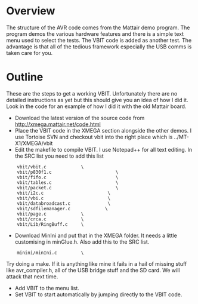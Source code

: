 # Overview #

The structure of the AVR code comes from the Mattair demo program. The program demos the various hardware features and there is a simple text menu used to select the tests. The VBIT code is added as another test. The advantage is that all of the tedious framework especially the USB comms is taken care for you.


# Outline #

These are the steps to get a working VBIT. Unfortunately there are no detailed instructions as yet but this should give you an idea of how I did it. Look in the code for an example of how I did it with the old Mattair board.

  * Download the latest version of the source code from http://xmega.mattair.net/code.html
  * Place the VBIT code in the XMEGA section alongside the other demos. I use Tortoise SVN and checkout vbit into the right place which is ../MT-X1/XMEGA/vbit
  * Edit the makefile to compile VBIT. I use Notepad++ for all text editing. In the SRC list you need to add this list
```
    vbit/vbit.c				\
    vbit/p830f1.c                        \
    vbit/fifo.c                          \
    vbit/tables.c                        \
    vbit/packet.c                        \
    vbit/i2c.c                        \
    vbit/vbi.c                        \
    vbit/databroadcast.c              \
    vbit/sdfilemanager.c             \
    vbit/page.c             \
    vbit/crca.c             \
    vbit/Lib/RingBuff.c		\
```
  * Download MinIni and put that in the XMEGA folder. It needs a little customising in minGlue.h. Also add this to the SRC list.
```
	minini/minIni.c			\	
```
Try doing a make. If it is anything like mine it fails in a hail of missing stuff like avr\_compiler.h, all of the USB bridge stuff and the SD card. We will attack that next time.
  * Add VBIT to the menu list.
  * Set VBIT to start automatically by jumping directly to the VBIT code.